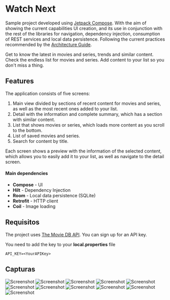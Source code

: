 # Watch Next

Sample project developed using [Jetpack Compose](https://developer.android.com/jetpack/compose). With the aim of showing the current capabilities UI creation, and its use in conjunction with the rest of the libraries for navigation, dependency injection, consumption of REST services and local data persistence. Following the current practices recommended by the [Architecture Guide](https://developer.android.com/topic/architecture).

Get to know the latest in movies and series, trends and similar content.
Check the endless list for movies and series.
Add content to your list so you don't miss a thing.

## Features

The application consists of five screens:
1. Main view divided by sections of recent content for movies and series, as well as the most recent ones added to your list.
2. Detail with the information and complete summary, which has a section with similar content.
3. List that shows movies or series, which loads more content as you scroll to the bottom.
4. List of saved movies and series.
5. Search for content by title.

Each screen shows a preview with the information of the selected content, which allows you to easily add it to your list, as well as navigate to the detail screen.

#### Main dependencies
* **Compose** - UI
* **Hilt** - Dependency Injection
* **Room** - Local data persistence (SQLite)
* **Retrofit** - HTTP client
* **Coil** - Image loading

## Requisitos

The project uses [The Movie DB API](https://www.themoviedb.org/documentation/api). You can sign up for an API key.

You need to add the key to your **local.properties** file

`API_KEY=<YourAPIKey>`

## Capturas

<img src="https://drive.google.com/uc?id=1LTUZVzOR54af9KFk6iLg4zlGVJci87lH" alt="Screenshot">
<img src="https://drive.google.com/uc?id=1yBbd_UHjMc60B4Fe8BPwAEW5GbM5Dj7q" alt="Screenshot">
<img src="https://drive.google.com/uc?id=1spFhmeRyxs3yPte2F1t-ptIzWrcVVgFM" alt="Screenshot">
<img src="https://drive.google.com/uc?id=10HLrOA8Q2ce9aCgh3oVySC5mnY357oii" alt="Screenshot">
<img src="https://drive.google.com/uc?id=10rNluzKwdwR4geqTmw7MBxn3fVYmYwgV" alt="Screenshot">
<img src="https://drive.google.com/uc?id=1Lz53P3-FbCMnzy5TaDgvGsVw9S2l40cD" alt="Screenshot">
<img src="https://drive.google.com/uc?id=1QArKjQFUK5TstumqLBSGM9DhVy12Afkr" alt="Screenshot">
<img src="https://drive.google.com/uc?id=1bTwXAI8-_QgfD6JzerW22bnDxr027RkQ" alt="Screenshot">
<img src="https://drive.google.com/uc?id=1jp93S5v4mPK9xYCb6iC0nSLNOU7DFga5" alt="Screenshot">
<img src="https://drive.google.com/uc?id=1F3kctUHH6G96G0OB7N1525HkfhzChtxp" alt="Screenshot">
<img src="https://drive.google.com/uc?id=19LvZMtz6uBUkyKTMbNbOlr9mFrvl8gui" alt="Screenshot">